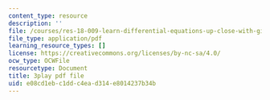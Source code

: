 ```yaml
---
content_type: resource
description: ''
file: /courses/res-18-009-learn-differential-equations-up-close-with-gilbert-strang-and-cleve-moler-fall-2015/e08cd1ebc1ddc4ead314e8014237b34b_CB9I4mwpQ5E.pdf
file_type: application/pdf
learning_resource_types: []
license: https://creativecommons.org/licenses/by-nc-sa/4.0/
ocw_type: OCWFile
resourcetype: Document
title: 3play pdf file
uid: e08cd1eb-c1dd-c4ea-d314-e8014237b34b
---
```

